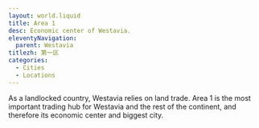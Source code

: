 ```yaml
---
layout: world.liquid
title: Area 1
desc: Economic center of Westavia.
eleventyNavigation:
  parent: Westavia
titlezh: 第一区
categories:
  - Cities
  - Locations
---
```


As a landlocked country, Westavia relies on land trade. Area 1 is the most important trading hub for Westavia and the rest of the continent, and therefore its economic center and biggest city.
